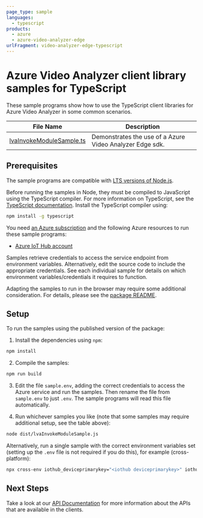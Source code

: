 ```yaml
---
page_type: sample
languages:
  - typescript
products:
  - azure
  - azure-video-analyzer-edge
urlFragment: video-analyzer-edge-typescript
---
```


# Azure Video Analyzer client library samples for TypeScript

These sample programs show how to use the TypeScript client libraries for Azure Video Analyzer in some common scenarios.

| **File Name**                                     | **Description**                                          |
| ------------------------------------------------- | -------------------------------------------------------- |
| [lvaInvokeModuleSample.ts][lvainvokemodulesample] | Demonstrates the use of a Azure Video Analyzer Edge sdk. |

## Prerequisites

The sample programs are compatible with [LTS versions of Node.js](https://nodejs.org/about/releases/).

Before running the samples in Node, they must be compiled to JavaScript using the TypeScript compiler. For more information on TypeScript, see the [TypeScript documentation][typescript]. Install the TypeScript compiler using:

```bash
npm install -g typescript
```

You need [an Azure subscription][freesub] and the following Azure resources to run these sample programs:

- [Azure IoT Hub account][createinstance_azureiothubaccount]

Samples retrieve credentials to access the service endpoint from environment variables. Alternatively, edit the source code to include the appropriate credentials. See each individual sample for details on which environment variables/credentials it requires to function.

Adapting the samples to run in the browser may require some additional consideration. For details, please see the [package README][package].

## Setup

To run the samples using the published version of the package:

1. Install the dependencies using `npm`:

```bash
npm install
```

2. Compile the samples:

```bash
npm run build
```

3. Edit the file `sample.env`, adding the correct credentials to access the Azure service and run the samples. Then rename the file from `sample.env` to just `.env`. The sample programs will read this file automatically.

4. Run whichever samples you like (note that some samples may require additional setup, see the table above):

```bash
node dist/lvaInvokeModuleSample.js
```

Alternatively, run a single sample with the correct environment variables set (setting up the `.env` file is not required if you do this), for example (cross-platform):

```bash
npx cross-env iothub_deviceprimarykey="<iothub deviceprimarykey>" iothub_deviceid="<iothub deviceid>" iothub_moduleid="<iothub moduleid>" iothub_connectionstring="<iothub connectionstring>" node dist/lvaInvokeModuleSample.js
```

## Next Steps

Take a look at our [API Documentation][apiref] for more information about the APIs that are available in the clients.

[lvainvokemodulesample]: https://github.com/Azure/azure-sdk-for-js/blob/main/sdk/videoanalyzer/video-analyzer-edge/samples/v1/typescript/src/lvaInvokeModuleSample.ts
[apiref]: https://docs.microsoft.com/javascript/api/@azure/video-analyzer-edge
[freesub]: https://azure.microsoft.com/free/
[createinstance_azureiothubaccount]: https://docs.microsoft.com/azure/iot-hub/iot-hub-create-through-portal
[package]: https://github.com/Azure/azure-sdk-for-js/tree/main/sdk/videoanalyzer/video-analyzer-edge/README.md
[typescript]: https://www.typescriptlang.org/docs/home.html
